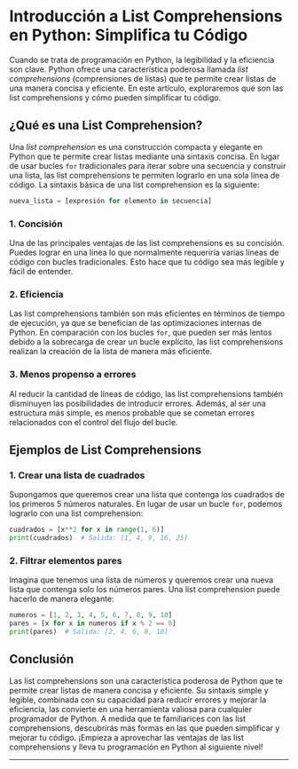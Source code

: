 # Introducción a List Comprehensions en Python: Simplifica tu Código
Cuando se trata de programación en Python, la legibilidad y la eficiencia son clave. Python ofrece una característica poderosa llamada *list comprehensions* (comprensiones de listas) que te permite crear listas de una manera concisa y eficiente. En este artículo, exploraremos qué son las list comprehensions y cómo pueden simplificar tu código.
## ¿Qué es una List Comprehension?
Una *list comprehension* es una construcción compacta y elegante en Python que te permite crear listas mediante una sintaxis concisa. En lugar de usar bucles `for` tradicionales para iterar sobre una secuencia y construir una lista, las list comprehensions te permiten lograrlo en una sola línea de código.
La sintaxis básica de una list comprehension es la siguiente:
```python
nueva_lista = [expresión for elemento in secuencia]

```
### 1. Concisión
Una de las principales ventajas de las list comprehensions es su concisión. Puedes lograr en una línea lo que normalmente requeriría varias líneas de código con bucles tradicionales. Esto hace que tu código sea más legible y fácil de entender.
### 2. Eficiencia
Las list comprehensions también son más eficientes en términos de tiempo de ejecución, ya que se benefician de las optimizaciones internas de Python. En comparación con los bucles `for`, que pueden ser más lentos debido a la sobrecarga de crear un bucle explícito, las list comprehensions realizan la creación de la lista de manera más eficiente.
### 3. Menos propenso a errores
Al reducir la cantidad de líneas de código, las list comprehensions también disminuyen las posibilidades de introducir errores. Además, al ser una estructura más simple, es menos probable que se cometan errores relacionados con el control del flujo del bucle.
## Ejemplos de List Comprehensions
### 1. Crear una lista de cuadrados
Supongamos que queremos crear una lista que contenga los cuadrados de los primeros 5 números naturales. En lugar de usar un bucle `for`, podemos lograrlo con una list comprehension:
```python
cuadrados = [x**2 for x in range(1, 6)]
print(cuadrados)  # Salida: [1, 4, 9, 16, 25]

```
### 2. Filtrar elementos pares
Imagina que tenemos una lista de números y queremos crear una nueva lista que contenga solo los números pares. Una list comprehension puede hacerlo de manera elegante:
```python
numeros = [1, 2, 3, 4, 5, 6, 7, 8, 9, 10]
pares = [x for x in numeros if x % 2 == 0]
print(pares)  # Salida: [2, 4, 6, 8, 10]

```
## Conclusión
Las list comprehensions son una característica poderosa de Python que te permite crear listas de manera concisa y eficiente. Su sintaxis simple y legible, combinada con su capacidad para reducir errores y mejorar la eficiencia, las convierte en una herramienta valiosa para cualquier programador de Python. A medida que te familiarices con las list comprehensions, descubrirás más formas en las que pueden simplificar y mejorar tu código. ¡Empieza a aprovechar las ventajas de las list comprehensions y lleva tu programación en Python al siguiente nivel!


 --------
